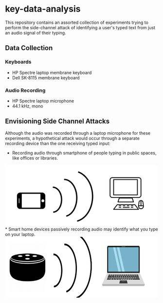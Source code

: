 # key-data-analysis

This repository contains an assorted collection of experiments trying to
perform the side-channel attack of identifying a user's typed text from just an audio
signal of their typing.

## Data Collection

### Keyboards
* HP Spectre laptop membrane keyboard
* Dell SK-8115 membrane keyboard

### Audio Recording
* HP Spectre laptop microphone
* 44.1 kHz, mono

## Envisioning Side Channel Attacks

Although the audio was recorded through a laptop microphone for these
experiments, a hypothetical attack would occur through a separate recording device
than the one receiving typed input:
* Recording audio through smartphone of people typing in public spaces, like offices or libraries.
<img src="assets/phone_recording_diagram.PNG" width="500" height="200">
* Smart home devices passively recording audio may identify what you type on your laptop.
<img src="assets/smart_home_recording_diagram.PNG" width="500" height="200">

 
